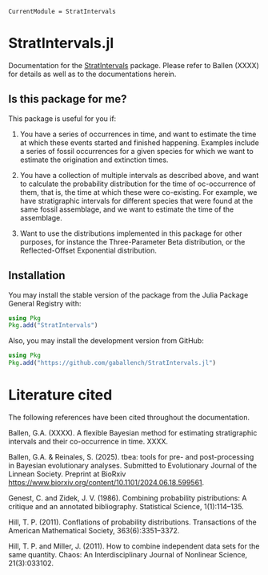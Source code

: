 ```@meta
CurrentModule = StratIntervals
```

# StratIntervals.jl

Documentation for the [StratIntervals](https://github.com/gaballench/StratIntervals.jl) package.
Please refer to Ballen (XXXX) for details as well as to the documentations herein.

## Is this package for me?

This package is useful for you if:

1. You have a series of occurrences in time, and want to estimate the time at which these events started and finished happening. Examples include a series of fossil occurrences for a given species for which we want to estimate the origination and extinction times.

2. You have a collection of multiple intervals as described above, and want to calculate the probability distribution for the time of oc-occurrence of them, that is, the time at which these were co-existing. For example, we have stratigraphic intervals for different species that were found at the same fossil assemblage, and we want to estimate the time of the assemblage.

3. Want to use the distributions implemented in this package for other purposes, for instance the Three-Parameter Beta distribution, or the Reflected-Offset Exponential distribution. 

## Installation

You may install the stable version of the package from the Julia Package General Registry with:

```julia
using Pkg
Pkg.add("StratIntervals")
```

Also, you may install the development version from GitHub:

```julia
using Pkg
Pkg.add("https://github.com/gaballench/StratIntervals.jl")
```

# Literature cited

The following references have been cited throughout the documentation.

Ballen, G.A. (XXXX). A flexible Bayesian method for estimating stratigraphic intervals and
their co-occurrence in time. XXXX.

Ballen, G.A. & Reinales, S. (2025). tbea: tools for pre- and post-processing in Bayesian evolutionary analyses. Submitted to Evolutionary Journal of the Linnean Society. Preprint at BioRxiv https://www.biorxiv.org/content/10.1101/2024.06.18.599561.

Genest, C. and Zidek, J. V. (1986). Combining probability pistributions: A critique and an annotated bibliography.
Statistical Science, 1(1):114–135.

Hill, T. P. (2011). Conflations of probability distributions. Transactions of the American Mathematical Society,
363(6):3351–3372.

Hill, T. P. and Miller, J. (2011). How to combine independent data sets for the same quantity. Chaos: An
Interdisciplinary Journal of Nonlinear Science, 21(3):033102.
